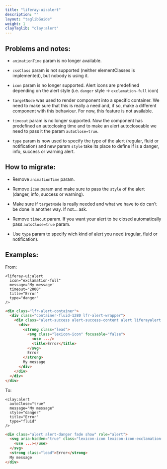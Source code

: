 ```yaml
---
title: "liferay-ui:alert"
description: ""
layout: "taglibGuide"
weight: 1
clayTaglib: "clay:alert"
---
```


<article class="my-5">

## Problems and notes:
- `animationTime` param is no longer available.

- `cssClass` param is not supported (neither elementClasses is implemented), but nobody is using it.

- `icon` param is no longer supported. Alert icons are predefined depending on the alert style (i.e. `danger` style -> `exclamation-full` icon)

- `targetNode` was used to render component into a specific container. We need to make sure that this is really a need and, if so, make a different component with this behaviour. For now, this feature is not available.

- `timeout` param is no longer supported. Now the component has predefined an autoclosing time and to make an alert autocloseable we need to pass it the param `autoClose=true`.

- `type` param is now used to specify the type of the alert (regular, fluid or notification) and new param `style` take its place to define if is a danger, info, success or warning alert.

</article>

<article class="my-5">

## How to migrate:

- Remove `animationTime` param.

- Remove `icon` param and make sure to pass the `style` of the alert (danger, info, success or warning).

- Make sure if `targetNode` is really needed and what we have to do can't be done in another way. If not... ask.

- Remove `timeout` param. If you want your alert to be closed automatically pass `autoClose=true` param.

- Use `type` param to specify wich kind of alert you need (regular, fluid or notification).

</article>

## Examples:


From:
```Taglib use
<liferay-ui:alert
  icon="exclamation-full"
  message='My message'
  timeout="2000"
  title="Error"
  type="danger"
/>
```
```html result
<div class="lfr-alert-container">
  <div class="container-fluid-1280 lfr-alert-wrapper">
    <div class="alert-success alert-success-content alert liferayalert liferayalert-content alert-dismissable " aria-hidden="false">
      <div>
        <strong class="lead">
          <svg class="lexicon-icon" focusable="false">
            <use .../>
            <title>Error</title>
          </svg>
          Error
        </strong>
        My message
      </div>
    </div>
  </div>
</div>
```

To:
```Taglib use
<clay:alert
  autoClose="true"
  message="My message"
  style="danger"
  title="Error"
  type="fluid"
/>
```
```html result
<div class="alert alert-danger fade show" role="alert">
  <svg aria-hidden="true" class="lexicon-icon lexicon-icon-exclamation-full">
    <use ...></use>
  </svg>
  <strong class="lead">Error</strong>
  My message
</div>
```
